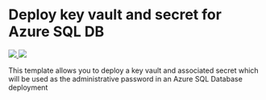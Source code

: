 # Deploy key vault and secret for Azure SQL DB

<a href="https://portal.azure.com/#create/Microsoft.Template/uri/https%3A%2F%2Fgithub.com%2Frscott1066%2Fcloudms-armtest%2Ftree%2Fmaster%2Fsqldbbasic%2Fsqldbbasickeyv.json" target="_blank">
    <img src="http://azuredeploy.net/deploybutton.png"/>
</a>
<a href="http://armviz.io/#/?load=https%3A%2F%2Fgithub.com%2Frscott1066%2Fcloudms-armtest%2Ftree%2Fmaster%2Fsqldbbasic%2Fsqldbbasickeyv.json" target="_blank">
    <img src="http://armviz.io/visualizebutton.png"/>
</a>

This template allows you to deploy a key vault and associated secret which will be used as the administrative password in an Azure SQL Database deployment
